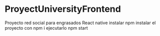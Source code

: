 # ProyectUniversityFrontend
Proyecto red social para engrasados React native 
instalar npm 
instalar el proyecto con npm i
ejecutarlo npm start
